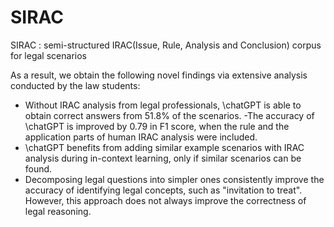 # SIRAC
SIRAC :  semi-structured IRAC(Issue, Rule, Analysis and Conclusion) corpus for legal scenarios


As a result, we obtain the following novel findings via extensive analysis conducted by the law students:
- Without IRAC analysis from legal professionals, \chatGPT is able to obtain correct answers from 51.8\% of the scenarios.
-The accuracy of \chatGPT is improved by 0.79 in F1 score, when the rule and the application parts of human IRAC analysis were included.
- \chatGPT benefits from adding similar example scenarios with IRAC analysis during in-context learning, only if similar scenarios can be found.
- Decomposing legal questions into simpler ones consistently improve the accuracy of identifying legal concepts, such as "invitation to treat". However, this approach does not always improve the correctness of legal reasoning.

